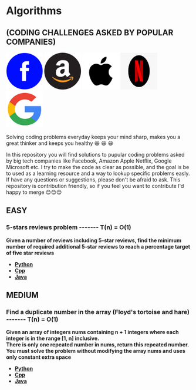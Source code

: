 # Algorithms
## (CODING CHALLENGES ASKED BY POPULAR COMPANIES)

 <div id="banner">
    <div class="inline-block"> 
        <img src = "https://github.com/yonahgraphics/Data-Structures-and-Algorithms/blob/master/facebook.png" width="100" height="100">
        <img src = "https://github.com/yonahgraphics/Data-Structures-and-Algorithms/blob/master/amazon.png" width="100" height="100">
        <img src = "https://github.com/yonahgraphics/Data-Structures-and-Algorithms/blob/master/Apple.jpg" width="100" height="100">
        <img src = "https://github.com/yonahgraphics/Data-Structures-and-Algorithms/blob/master/Netflix.png" width="100" height="100">
        <img src = "https://github.com/yonahgraphics/Data-Structures-and-Algorithms/blob/master/google.png" width="100" height="100">
    </div>
</div>
 
 <p>

Solving coding problems everyday keeps your mind sharp, makes you a great thinker and keeps you healthy :satisfied: :satisfied: :satisfied: <p>
In this repository you will find solutions to pupular coding problems asked by big tech companies like Facebook, Amazon Apple Netflix, Google Microsoft etc. I try to make the code as clear as possible, and the goal is be to used as a learning resource and a way to lookup specific problems easly. 
If have any questions or suggestions, please don't be afraid to ask. This repository is contribution friendly, so if you feel you want to contribute I'd happy to merge :blush::blush::blush:



## EASY
 ### 5-stars reviews problem  -------<b> T(n) = O(1)<b>
 Given a number of reviews including 5-star reviews, find the minimum number of required additional 5-star reviews to reach a percentage target of five star reviews
- [Python](https://github.com/yonahgraphics/Data-Structures-and-Algorithms/blob/master/PYTHON/EASY/5-stars%20reviews%20problem.py)
- [Cpp](https://github.com/yonahgraphics/Data-Structures-and-Algorithms/blob/master/CPP/EASY/5-stars%20reviews%20problem.cpp)
- [Java](https://github.com/yonahgraphics/Data-Structures-and-Algorithms/blob/master/JAVA/EASY/src/FiveStarsReviewsProblem.java)
## MEDIUM
 ### Find a duplicate number in the array (Floyd's tortoise and hare) -------<b> T(n) = O(1)<b>
 Given an array of integers nums containing n + 1 integers where each integer is in the range [1, n] inclusive.<br>
There is only one repeated number in nums, return this repeated number.<br>
You must solve the problem without modifying the array nums and uses only constant extra space
- [Python](https://github.com/yonahgraphics/Data-Structures-and-Algorithms/blob/master/PYTHON/EASY/5-stars%20reviews%20problem.py)
- [Cpp](https://github.com/yonahgraphics/Data-Structures-and-Algorithms/blob/master/CPP/EASY/5-stars%20reviews%20problem.cpp)
- [Java](https://github.com/yonahgraphics/Data-Structures-and-Algorithms/blob/master/JAVA/EASY/src/FiveStarsReviewsProblem.java)

